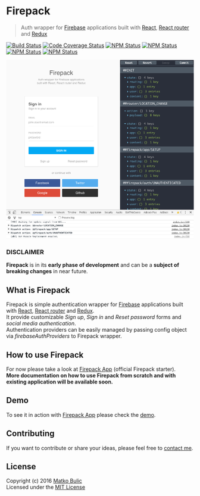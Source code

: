 # Firepack
> Auth wrapper for [Firebase](https://firebase.google.com/) applications built with [React](https://facebook.github.io/react/),
[React router](https://github.com/reactjs/react-router) and [Redux](http://redux.js.org/)

[![Build Status](https://img.shields.io/travis/bulicmatko/firepack.svg?style=flat-square)](https://travis-ci.org/bulicmatko/firepack)
[![Code Coverage Status](https://img.shields.io/codecov/c/github/bulicmatko/firepack.svg?style=flat-square)](https://codecov.io/github/bulicmatko/firepack)
[![NPM Status](https://img.shields.io/npm/v/firepack.svg?style=flat-square)](https://www.npmjs.com/package/firepack)
[![NPM Status](https://img.shields.io/npm/dm/firepack.svg?style=flat-square)](http://npm-stat.com/charts.html?package=firepack&from=2016-08-01)
[![NPM Status](https://img.shields.io/npm/dt/firepack.svg?style=flat-square)](https://www.npmjs.org/package/firepack)
[![NPM Status](https://img.shields.io/npm/l/firepack.svg?style=flat-square)](https://github.com/bulicmatko/firepack/blob/master/LICENSE)

![](https://github.com/bulicmatko/firepack/blob/master/docs/assets/firepack.png)


### DISCLAIMER

**Firepack** is in its **early phase of development** and can be
a **subject of breaking changes** in near future.


## What is Firepack

Firepack is simple authentication wrapper for [Firebase](https://firebase.google.com/) applications
built with [React](https://facebook.github.io/react/), [React router](https://github.com/reactjs/react-router) and [Redux](http://redux.js.org/).  
It provide customizable *Sign up*, *Sign in* and *Reset password* forms and *social media authentication*.  
Authentication providers can be easily managed by passing config object via *firebaseAuthProviders* to Firepack wrapper.


## How to use Firepack

For now please take a look at [Firepack App](https://github.com/bulicmatko/firepack-app) (official Firepack starter).  
**More documentation on how to use Firepack from scratch and with existing application will be available soon.**


## Demo

To see it in action with [Firepack App](https://github.com/bulicmatko/firepack-app)
please check the [demo](https://firepack-app.firebaseapp.com/).


## Contributing

If you want to contribute or share your ideas, please feel free to [contact me](mailto:bulicmatko@gmail.com).


## License

Copyright (c) 2016 [Matko Bulic](mailto:bulicmatko@gmail.com)  
Licensed under the [MIT License](https://github.com/bulicmatko/firepack/blob/master/LICENSE)

